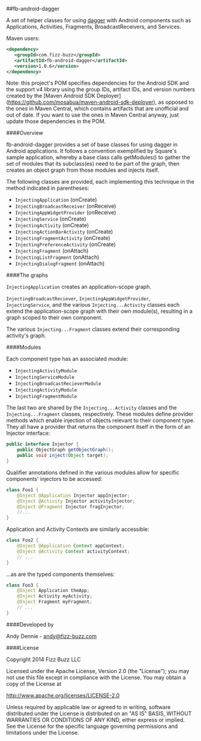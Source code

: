 ##fb-android-dagger

A set of helper classes for using [dagger](https://github.com/square/dagger) with Android components such as 
Applications, Activities, Fragments, BroadcastReceivers, and Services.
  
Maven users: 

```xml
<dependency>
   <groupId>com.fizz-buzz</groupId>
   <artifactId>fb-android-dagger</artifactId>
   <version>1.0.6</version>
</dependency>
```

Note: this project's POM specifies dependencies for the Android SDK and the support v4 library using the 
group IDs, artifact IDs, and version numbers created by the [Maven Android SDK Deployer]
(https://github.com/mosabua/maven-android-sdk-deployer), as opposed to the ones in Maven Central, which contains 
artifacts that are unofficial and out of date.  If you want to use the ones in Maven Central anyway, just update 
those dependencies in the POM.


####Overview

fb-android-dagger provides a set of base classes for using dagger in Android applications.  It follows a convention exemplified by Square's sample application, whereby a base class calls getModules() to gather the set of modules that its subclass(es) need to be part of the graph, then creates an object graph from those modules and injects itself.

The following classes are provided, each implementing this technique in the method indicated in parentheses:

 - `InjectingApplication` (onCreate)
 - `InjectingBroadcastReceiver` (onReceive)
 - `InjectingAppWidgetProvider` (onReceive)
 - `InjectingService` (onCreate)
 - `InjectingActivity` (onCreate)
 - `InjectingActionBarActivity` (onCreate)
 - `InjectingFragmentActivity` (onCreate)
 - `InjectingPreferenceActivity` (onCreate)
 - `InjectingFragment` (onAttach)
 - `InjectingListFragment` (onAttach)
 - `InjectingDialogFragment` (onAttach)

####The graphs

`InjectingApplication` creates an application-scope graph.  

`InjectingBroadcastReciever`, `InjectingAppWidgetProvider`, `InjectingService`, and the various `Injecting...Activity` classes each extend the application-scope graph with their own module(s), resulting in a graph scoped to their own component.

The various `Injecting...Fragment` classes extend their corresponding activity's graph.

####Modules

Each component type has an associated module:
 - `InjectingActivityModule`
 - `InjectingServiceModule`
 - `InjectingBroadcastRecieverModule`
 - `InjectingActivityModule`
 - `InjectingFragmentModule`

The last two are shared by the `Injecting...Activity` classes and the `Injecting...Fragment` classes, respectively.  These modules define provider methods which enable injection of objects relevant to their component type.  They all have a provider that returns the component itself in the form of an Injector interface:

```java
public interface Injector {
    public ObjectGraph getObjectGraph();
    public void inject(Object target);
}
```

Qualifier annotations defined in the various modules allow for specific components' injectors to be accessed:

```java
class Foo1 {
    @Inject @Application Injector appInjector;
    @Inject @Activity Injector activityInjector;
    @Inject @Fragment Injector fragInjector;
    //...
}
```

Application and Activity Contexts are similarly accessible:

```java
class Foo2 {
    @Inject @Application Context appContext;
    @Inject @Activity Context activityContext;
    // ...
}
```
    
...as are the typed components themselves:

```java
class Foo3 {
    @Inject Application theApp;
    @Inject Activity myActivity;
    @Inject Fragment myFragment;
    // ...
}
```
    


####Developed by

Andy Dennie - andy@fizz-buzz.com

####License

Copyright 2014 Fizz Buzz LLC

Licensed under the Apache License, Version 2.0 (the "License");
you may not use this file except in compliance with the License.
You may obtain a copy of the License at

   http://www.apache.org/licenses/LICENSE-2.0

Unless required by applicable law or agreed to in writing, software
distributed under the License is distributed on an "AS IS" BASIS,
WITHOUT WARRANTIES OR CONDITIONS OF ANY KIND, either express or implied.
See the License for the specific language governing permissions and
limitations under the License.
